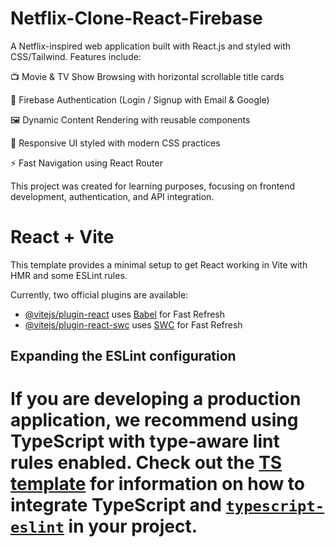 # Netflix-Clone-React-Firebase
A Netflix-inspired web application built with React.js and styled with CSS/Tailwind.
Features include:

📺 Movie & TV Show Browsing with horizontal scrollable title cards

🔑 Firebase Authentication (Login / Signup with Email & Google)

🖼️ Dynamic Content Rendering with reusable components

🎨 Responsive UI styled with modern CSS practices

⚡ Fast Navigation using React Router

This project was created for learning purposes, focusing on frontend development, authentication, and API integration.


# React + Vite

This template provides a minimal setup to get React working in Vite with HMR and some ESLint rules.

Currently, two official plugins are available:

- [@vitejs/plugin-react](https://github.com/vitejs/vite-plugin-react/blob/main/packages/plugin-react) uses [Babel](https://babeljs.io/) for Fast Refresh
- [@vitejs/plugin-react-swc](https://github.com/vitejs/vite-plugin-react/blob/main/packages/plugin-react-swc) uses [SWC](https://swc.rs/) for Fast Refresh

## Expanding the ESLint configuration

If you are developing a production application, we recommend using TypeScript with type-aware lint rules enabled. Check out the [TS template](https://github.com/vitejs/vite/tree/main/packages/create-vite/template-react-ts) for information on how to integrate TypeScript and [`typescript-eslint`](https://typescript-eslint.io) in your project.
=======


